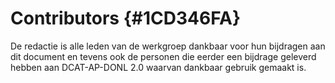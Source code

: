 # Contributors {#1CD346FA}
De redactie is alle leden van de werkgroep dankbaar voor hun bijdragen aan dit document en tevens ook de personen die eerder een bijdrage geleverd hebben aan DCAT-AP-DONL 2.0 waarvan dankbaar gebruik gemaakt is.
